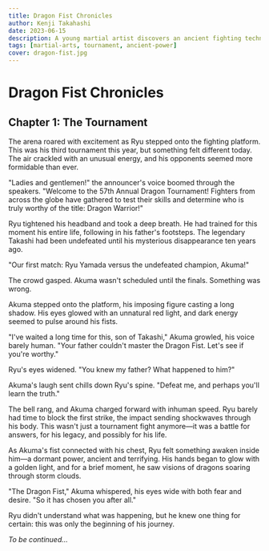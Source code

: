 ```yaml
---
title: Dragon Fist Chronicles
author: Kenji Takahashi
date: 2023-06-15
description: A young martial artist discovers an ancient fighting technique that grants him extraordinary power, but at a terrible cost.
tags: [martial-arts, tournament, ancient-power]
cover: dragon-fist.jpg
---
```


# Dragon Fist Chronicles

## Chapter 1: The Tournament

The arena roared with excitement as Ryu stepped onto the fighting platform. This was his third tournament this year, but something felt different today. The air crackled with an unusual energy, and his opponents seemed more formidable than ever.

"Ladies and gentlemen!" the announcer's voice boomed through the speakers. "Welcome to the 57th Annual Dragon Tournament! Fighters from across the globe have gathered to test their skills and determine who is truly worthy of the title: Dragon Warrior!"

Ryu tightened his headband and took a deep breath. He had trained for this moment his entire life, following in his father's footsteps. The legendary Takashi had been undefeated until his mysterious disappearance ten years ago.

"Our first match: Ryu Yamada versus the undefeated champion, Akuma!"

The crowd gasped. Akuma wasn't scheduled until the finals. Something was wrong.

Akuma stepped onto the platform, his imposing figure casting a long shadow. His eyes glowed with an unnatural red light, and dark energy seemed to pulse around his fists.

"I've waited a long time for this, son of Takashi," Akuma growled, his voice barely human. "Your father couldn't master the Dragon Fist. Let's see if you're worthy."

Ryu's eyes widened. "You knew my father? What happened to him?"

Akuma's laugh sent chills down Ryu's spine. "Defeat me, and perhaps you'll learn the truth."

The bell rang, and Akuma charged forward with inhuman speed. Ryu barely had time to block the first strike, the impact sending shockwaves through his body. This wasn't just a tournament fight anymore—it was a battle for answers, for his legacy, and possibly for his life.

As Akuma's fist connected with his chest, Ryu felt something awaken inside him—a dormant power, ancient and terrifying. His hands began to glow with a golden light, and for a brief moment, he saw visions of dragons soaring through storm clouds.

"The Dragon Fist," Akuma whispered, his eyes wide with both fear and desire. "So it has chosen you after all."

Ryu didn't understand what was happening, but he knew one thing for certain: this was only the beginning of his journey.

*To be continued...*